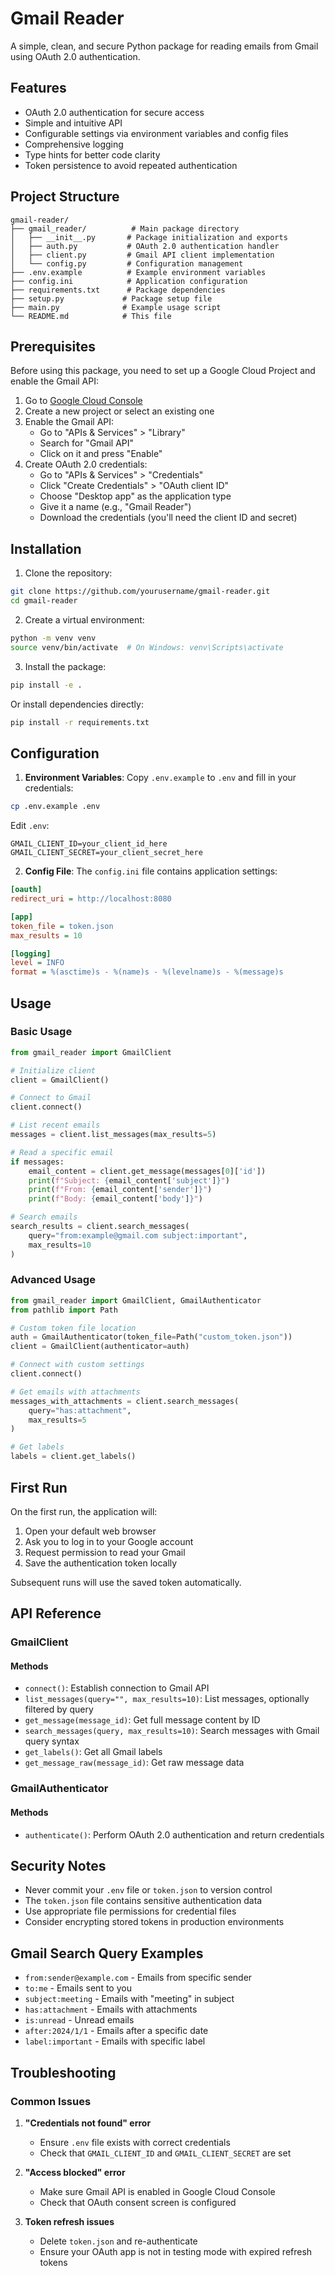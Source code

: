 # Gmail Reader

A simple, clean, and secure Python package for reading emails from Gmail using OAuth 2.0 authentication.

## Features

- OAuth 2.0 authentication for secure access
- Simple and intuitive API
- Configurable settings via environment variables and config files
- Comprehensive logging
- Type hints for better code clarity
- Token persistence to avoid repeated authentication

## Project Structure

```
gmail-reader/
├── gmail_reader/          # Main package directory
│   ├── __init__.py       # Package initialization and exports
│   ├── auth.py           # OAuth 2.0 authentication handler
│   ├── client.py         # Gmail API client implementation
│   └── config.py         # Configuration management
├── .env.example          # Example environment variables
├── config.ini            # Application configuration
├── requirements.txt      # Package dependencies
├── setup.py             # Package setup file
├── main.py              # Example usage script
└── README.md            # This file
```

## Prerequisites

Before using this package, you need to set up a Google Cloud Project and enable the Gmail API:

1. Go to [Google Cloud Console](https://console.cloud.google.com/)
2. Create a new project or select an existing one
3. Enable the Gmail API:
   - Go to "APIs & Services" > "Library"
   - Search for "Gmail API"
   - Click on it and press "Enable"
4. Create OAuth 2.0 credentials:
   - Go to "APIs & Services" > "Credentials"
   - Click "Create Credentials" > "OAuth client ID"
   - Choose "Desktop app" as the application type
   - Give it a name (e.g., "Gmail Reader")
   - Download the credentials (you'll need the client ID and secret)

## Installation

1. Clone the repository:
```bash
git clone https://github.com/yourusername/gmail-reader.git
cd gmail-reader
```

2. Create a virtual environment:
```bash
python -m venv venv
source venv/bin/activate  # On Windows: venv\Scripts\activate
```

3. Install the package:
```bash
pip install -e .
```

Or install dependencies directly:
```bash
pip install -r requirements.txt
```

## Configuration

1. **Environment Variables**: Copy `.env.example` to `.env` and fill in your credentials:
```bash
cp .env.example .env
```

Edit `.env`:
```
GMAIL_CLIENT_ID=your_client_id_here
GMAIL_CLIENT_SECRET=your_client_secret_here
```

2. **Config File**: The `config.ini` file contains application settings:
```ini
[oauth]
redirect_uri = http://localhost:8080

[app]
token_file = token.json
max_results = 10

[logging]
level = INFO
format = %(asctime)s - %(name)s - %(levelname)s - %(message)s
```

## Usage

### Basic Usage

```python
from gmail_reader import GmailClient

# Initialize client
client = GmailClient()

# Connect to Gmail
client.connect()

# List recent emails
messages = client.list_messages(max_results=5)

# Read a specific email
if messages:
    email_content = client.get_message(messages[0]['id'])
    print(f"Subject: {email_content['subject']}")
    print(f"From: {email_content['sender']}")
    print(f"Body: {email_content['body']}")

# Search emails
search_results = client.search_messages(
    query="from:example@gmail.com subject:important",
    max_results=10
)
```

### Advanced Usage

```python
from gmail_reader import GmailClient, GmailAuthenticator
from pathlib import Path

# Custom token file location
auth = GmailAuthenticator(token_file=Path("custom_token.json"))
client = GmailClient(authenticator=auth)

# Connect with custom settings
client.connect()

# Get emails with attachments
messages_with_attachments = client.search_messages(
    query="has:attachment",
    max_results=5
)

# Get labels
labels = client.get_labels()
```

## First Run

On the first run, the application will:
1. Open your default web browser
2. Ask you to log in to your Google account
3. Request permission to read your Gmail
4. Save the authentication token locally

Subsequent runs will use the saved token automatically.

## API Reference

### GmailClient

#### Methods

- `connect()`: Establish connection to Gmail API
- `list_messages(query="", max_results=10)`: List messages, optionally filtered by query
- `get_message(message_id)`: Get full message content by ID
- `search_messages(query, max_results=10)`: Search messages with Gmail query syntax
- `get_labels()`: Get all Gmail labels
- `get_message_raw(message_id)`: Get raw message data

### GmailAuthenticator

#### Methods

- `authenticate()`: Perform OAuth 2.0 authentication and return credentials

## Security Notes

- Never commit your `.env` file or `token.json` to version control
- The `token.json` file contains sensitive authentication data
- Use appropriate file permissions for credential files
- Consider encrypting stored tokens in production environments

## Gmail Search Query Examples

- `from:sender@example.com` - Emails from specific sender
- `to:me` - Emails sent to you
- `subject:meeting` - Emails with "meeting" in subject
- `has:attachment` - Emails with attachments
- `is:unread` - Unread emails
- `after:2024/1/1` - Emails after a specific date
- `label:important` - Emails with specific label

## Troubleshooting

### Common Issues

1. **"Credentials not found" error**
   - Ensure `.env` file exists with correct credentials
   - Check that `GMAIL_CLIENT_ID` and `GMAIL_CLIENT_SECRET` are set

2. **"Access blocked" error**
   - Make sure Gmail API is enabled in Google Cloud Console
   - Check that OAuth consent screen is configured

3. **Token refresh issues**
   - Delete `token.json` and re-authenticate
   - Ensure your OAuth app is not in testing mode with expired refresh tokens